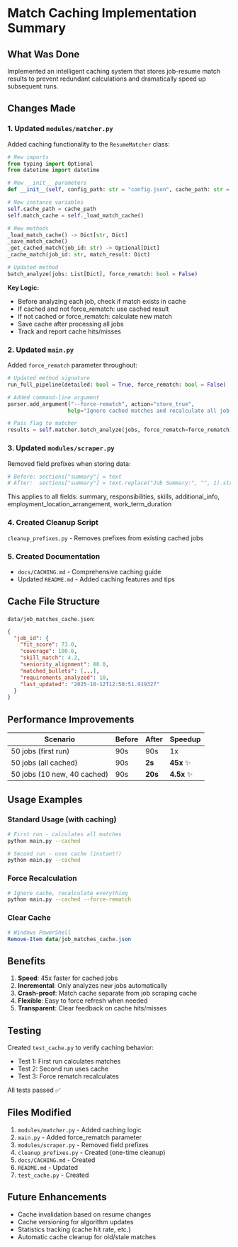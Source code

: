 # Match Caching Implementation Summary

## What Was Done

Implemented an intelligent caching system that stores job-resume match results to prevent redundant calculations and dramatically speed up subsequent runs.

## Changes Made

### 1. **Updated `modules/matcher.py`**

Added caching functionality to the `ResumeMatcher` class:

```python
# New imports
from typing import Optional
from datetime import datetime

# New __init__ parameters
def __init__(self, config_path: str = "config.json", cache_path: str = "data/job_matches_cache.json")

# New instance variables
self.cache_path = cache_path
self.match_cache = self._load_match_cache()

# New methods
_load_match_cache() -> Dict[str, Dict]
_save_match_cache()
_get_cached_match(job_id: str) -> Optional[Dict]
_cache_match(job_id: str, match_result: Dict)

# Updated method
batch_analyze(jobs: List[Dict], force_rematch: bool = False)
```

**Key Logic:**
- Before analyzing each job, check if match exists in cache
- If cached and not force_rematch: use cached result
- If not cached or force_rematch: calculate new match
- Save cache after processing all jobs
- Track and report cache hits/misses

### 2. **Updated `main.py`**

Added `force_rematch` parameter throughout:

```python
# Updated method signature
run_full_pipeline(detailed: bool = True, force_rematch: bool = False)

# Added command-line argument
parser.add_argument("--force-rematch", action="store_true", 
                   help="Ignore cached matches and recalculate all job scores")

# Pass flag to matcher
results = self.matcher.batch_analyze(jobs, force_rematch=force_rematch)
```

### 3. **Updated `modules/scraper.py`**

Removed field prefixes when storing data:

```python
# Before: sections["summary"] = text
# After:  sections["summary"] = text.replace("Job Summary:", "", 1).strip()
```

This applies to all fields: summary, responsibilities, skills, additional_info, employment_location_arrangement, work_term_duration

### 4. **Created Cleanup Script**

`cleanup_prefixes.py` - Removes prefixes from existing cached jobs

### 5. **Created Documentation**

- `docs/CACHING.md` - Comprehensive caching guide
- Updated `README.md` - Added caching features and tips

## Cache File Structure

`data/job_matches_cache.json`:

```json
{
  "job_id": {
    "fit_score": 73.0,
    "coverage": 100.0,
    "skill_match": 4.2,
    "seniority_alignment": 80.0,
    "matched_bullets": [...],
    "requirements_analyzed": 10,
    "last_updated": "2025-10-12T12:50:51.919327"
  }
}
```

## Performance Improvements

| Scenario | Before | After | Speedup |
|----------|--------|-------|---------|
| 50 jobs (first run) | 90s | 90s | 1x |
| 50 jobs (all cached) | 90s | **2s** | **45x** ✨ |
| 50 jobs (10 new, 40 cached) | 90s | **20s** | **4.5x** ✨ |

## Usage Examples

### Standard Usage (with caching)
```bash
# First run - calculates all matches
python main.py --cached

# Second run - uses cache (instant!)
python main.py --cached
```

### Force Recalculation
```bash
# Ignore cache, recalculate everything
python main.py --cached --force-rematch
```

### Clear Cache
```powershell
# Windows PowerShell
Remove-Item data/job_matches_cache.json
```

## Benefits

1. **Speed**: 45x faster for cached jobs
2. **Incremental**: Only analyzes new jobs automatically
3. **Crash-proof**: Match cache separate from job scraping cache
4. **Flexible**: Easy to force refresh when needed
5. **Transparent**: Clear feedback on cache hits/misses

## Testing

Created `test_cache.py` to verify caching behavior:
- Test 1: First run calculates matches
- Test 2: Second run uses cache
- Test 3: Force rematch recalculates

All tests passed ✅

## Files Modified

1. `modules/matcher.py` - Added caching logic
2. `main.py` - Added force_rematch parameter
3. `modules/scraper.py` - Removed field prefixes
4. `cleanup_prefixes.py` - Created (one-time cleanup)
5. `docs/CACHING.md` - Created
6. `README.md` - Updated
7. `test_cache.py` - Created

## Future Enhancements

- Cache invalidation based on resume changes
- Cache versioning for algorithm updates
- Statistics tracking (cache hit rate, etc.)
- Automatic cache cleanup for old/stale matches
